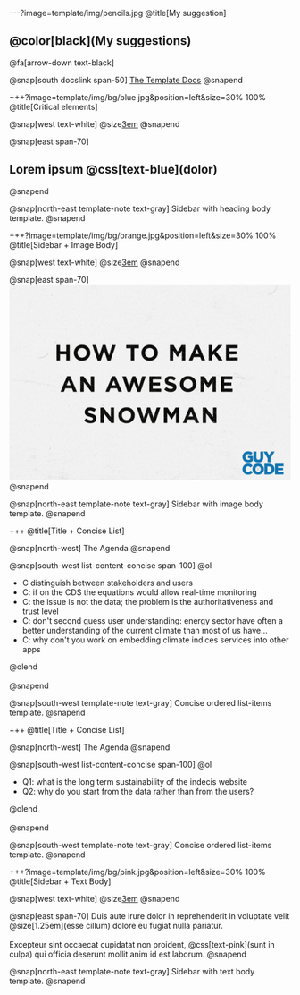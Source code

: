 ---?image=template/img/pencils.jpg
@title[My suggestion]

## @color[black](My suggestions)

@fa[arrow-down text-black]

@snap[south docslink span-50]
[The Template Docs](https://gitpitch.com/docs/the-template)
@snapend


+++?image=template/img/bg/blue.jpg&position=left&size=30% 100%
@title[Critical elements]

@snap[west text-white]
@size[3em](1.)
@snapend

@snap[east span-70]
<h2>Lorem ipsum @css[text-blue](dolor)</h2>
@snapend

@snap[north-east template-note text-gray]
Sidebar with heading body template.
@snapend


+++?image=template/img/bg/orange.jpg&position=left&size=30% 100%
@title[Sidebar + Image Body]

@snap[west text-white]
@size[3em](2.)
@snapend

@snap[east span-70]
![SNOWMAN](template/img/snowman.gif)
@snapend

@snap[north-east template-note text-gray]
Sidebar with image body template.
@snapend


+++
@title[Title + Concise List]

@snap[north-west]
The Agenda
@snapend

@snap[south-west list-content-concise span-100]
@ol
- C distinguish between stakeholders and users
- C: if  on the CDS the equations would allow real-time monitoring
- C:  the issue is not the data; the problem is the authoritativeness and trust level
- C: don't second guess user understanding: energy sector have often a better understanding of the current climate than most of us have…
- C: why don't you work on embedding climate indices services into other apps


@olend
<br><br>
@snapend

@snap[south-west template-note text-gray]
Concise ordered list-items template.
@snapend

+++
@title[Title + Concise List]

@snap[north-west]
The Agenda
@snapend

@snap[south-west list-content-concise span-100]
@ol
- Q1: what is the long term sustainability of the indecis website
- Q2: why do you start from the data rather than from the users?


@olend
<br><br>
@snapend

@snap[south-west template-note text-gray]
Concise ordered list-items template.
@snapend


+++?image=template/img/bg/pink.jpg&position=left&size=30% 100%
@title[Sidebar + Text Body]

@snap[west text-white]
@size[3em](4.)
@snapend

@snap[east span-70]
Duis aute irure dolor in reprehenderit in voluptate velit @size[1.25em](esse cillum) dolore eu fugiat nulla pariatur.
<br><br>
Excepteur sint occaecat cupidatat non proident, @css[text-pink](sunt in culpa) qui officia deserunt mollit anim id est laborum.
@snapend

@snap[north-east template-note text-gray]
Sidebar with text body template.
@snapend
